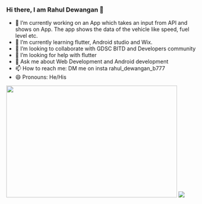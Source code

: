 ### Hi there, I am Rahul Dewangan 👋

- 🔭 I’m currently working on an App which takes an input from API and shows on App. The app shows the data of the vehicle like speed, fuel level etc. 
- 🌱 I’m currently learning flutter, Android studio and Wix.
- 👯 I’m looking to collaborate with GDSC BITD and Developers community
- 🤔 I’m looking for help with flutter 
- 💬 Ask me about Web Development and Android development 
- 📫 How to reach me: DM me on insta rahul_dewangan_b777
- 😄 Pronouns: He/His

<div display ="flexbox">
<img width="450px" height="295px" src="https://res.cloudinary.com/practicaldev/image/fetch/s--V0ekZaVJ--/c_imagga_scale,f_auto,fl_progressive,h_900,q_auto,w_1600/https://thepracticaldev.s3.amazonaws.com/i/h68x0up43hmknl5tjcww.jpg">

<img src="https://github-readme-stats.vercel.app/api?username=Rahul-Dewangan&&show_icons=true&title_color=007FF2&icon_color=007FF2&text_color=daf7dc&bg_color=000000">
</div>
